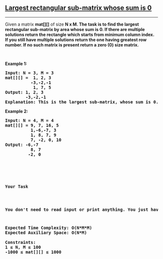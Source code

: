 <h2><a href="https://www.geeksforgeeks.org/problems/largest-rectangular-sub-matrix-whose-sum-is-0/1">Largest rectangular sub-matrix whose sum is 0</a></h2><hr><div><p>Given a matrix <strong>mat[][]</strong> of size <strong>N x M<strong>. The task is to find the largest rectangular sub-matrix by area whose sum is 0.
If there are multiple solutions return the rectangle which starts from minimum column index. If you still have multiple solutions return the one having greatest row number. If no such matrix is present return a zero (0) size matrix.</p>
<p>&nbsp;</p>
<p><strong class="example">Example 1:</strong></p>
<pre><strong>Input:</strong> N = 3, M = 3
mat[][] =  1, 2, 3
          -3,-2,-1
           1, 7, 5
<strong>Output:</strong> 1, 2, 3
        -3,-2,-1
<strong>Explanation:</strong> This is the largest sub-matrix, whose sum is 0.</pre>

<p><strong class="example">Example 2:</strong></p>

<pre><strong>Input:</strong> N = 4, M = 4
mat[][] = 9, 7, 16, 5
          1,-6,-7, 3
          1, 8, 7, 9
          7, -2, 0, 10
<strong>Output:</strong> -6,-7
          8, 7
         -2, 0 

<p>&nbsp;</p>
<p><strong>Your Task</strong></p>

<p>You don't need to read input or print anything. You just have to complete the function <strong>sumZeroMatrix()</strong> which takes a 2D matrix <strong>mat[][]</strong>, its dimensions <strong>N</strong> and <strong>M</strong> as inputs and returns a largest sub-matrix, whose sum is 0.</p>
<p><strong>Expected Time Complexity</strong>: O(N*M*M)
<strong>Expected Auxiliary Space</strong>: O(N*M)

<strong>Constraints</strong>:
1 ≤ N, M ≤ 100
-1000 ≤ mat[][] ≤ 1000

</div>
